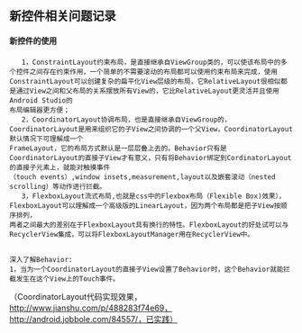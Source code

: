 ## 新控件相关问题记录

#### 新控件的使用
	   1，ConstraintLayout约束布局，是直接继承自ViewGroup类的，可以使该布局中的多个控件之间存在约束作用，一个简单的不需要滚动的布局都可以使用约束布局来完成，使用
	ConstraintLayout可以创建复杂的扁平化View层级的布局，它RelativeLayout很相似都是通过View之间和父布局的关系摆放所有View的，它比RelativeLayout更灵活并且使用Android Studio的
	布局编辑器更方便；
	   2，CoordinatorLayout协调布局，也是直接继承自ViewGroup的，CoordinatorLayout是用来组织它的子View之间协调的一个父View，CoordinatorLayout默认情况下可理解成一个
	FrameLayout，它的布局方式默认是一层层叠上去的。Behavior只有是CoordinatorLayout的直接子View才有意义，只有将Behavior绑定到CordinatorLayout的直接子元素上，就能对触摸事件
	（touch events）,window insets,measurement,layout以及嵌套滚动（nested scrolling）等动作进行拦截。
	   3，FlexboxLayout流式布局,也就是css中的Flexbox布局（Flexible Box)效果），FlexboxLayout可以理解成一个高级版的LinearLayout，因为两个布局都是把子View按顺序排列，
	两者之间最大的差别在于FlexboxLayout具有换行的特性。FlexboxLayout的好处试可以与RecyclerView集成，可以将FlexboxLayoutManager用在RecyclerView中。


	深入了解Behavior:
	1，当为一个CoordinatorLayout的直接子View设置了Behavior时，这个Behavior就能拦截发生在这个View上的Touch事件。

（CoordinatorLayout代码实现效果，http://www.jianshu.com/p/488283f74e69，http://android.jobbole.com/84557/，已实践）